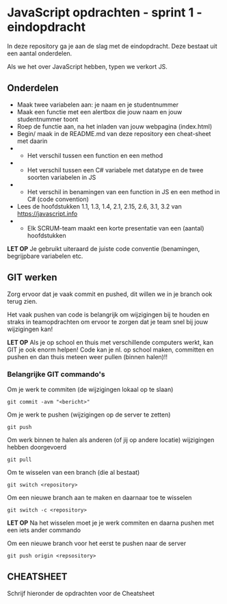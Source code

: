 # JavaScript opdrachten - sprint 1 - eindopdracht

In deze repository ga je aan de slag met de eindopdracht. Deze bestaat uit een aantal onderdelen.

Als we het over JavaScript hebben, typen we verkort JS.

## Onderdelen

* Maak twee variabelen aan: je naam en je studentnummer
* Maak een functie met een alertbox die jouw naam en jouw studentnummer toont
* Roep de functie aan, na het inladen van jouw webpagina (index.html)
* Begin/ maak in de README.md van deze repository een cheat-sheet met daarin
* * Het verschil tussen een function en een method
* * Het verschil tussen een C# variabele met datatype en de twee soorten variabelen in JS
* * Het verschil in benamingen van een function in JS en een method in C# (code convention)
* Lees de hoofdstukken 1.1, 1.3, 1.4, 2.1, 2.15, 2.6, 3.1, 3.2 van https://javascript.info
* * Elk SCRUM-team maakt een korte presentatie van een (aantal) hoofdstukken

**LET OP** Je gebruikt uiteraard de juiste code conventie (benamingen, begrijpbare
variabelen etc.


## GIT werken
Zorg ervoor dat je vaak commit en pushed, dit willen we in je branch ook terug zien.

Het vaak pushen van code is belangrijk om wijzigingen bij te houden en straks
in teamopdrachten om ervoor te zorgen dat je team snel bij jouw wijzigingen kan!

**LET OP** Als je op school en thuis met verschillende computers werkt, kan GIT je ook
enorm helpen! Code kan je nl. op school maken, committen en pushen en dan thuis meteen
weer pullen (binnen halen)!!

### Belangrijke GIT commando's
Om je werk te commiten (de wijzigingen lokaal op te slaan)

```git commit -avm "<bericht>"```

Om je werk te pushen (wijzigingen op de server te zetten)

```git push```

Om werk binnen te halen als anderen (of jij op andere locatie) wijzigingen hebben doorgevoerd

```git pull```

Om te wisselen van een branch (die al bestaat)

```git switch <repository>```

Om een nieuwe branch aan te maken en daarnaar toe te wisselen

```git switch -c <repository>```

**LET OP** Na het wisselen moet je je werk commiten en daarna pushen met een iets ander commando

Om een nieuwe branch voor het eerst te pushen naar de server

```git push origin <repsository>```


## CHEATSHEET
Schrijf hieronder de opdrachten voor de Cheatsheet



